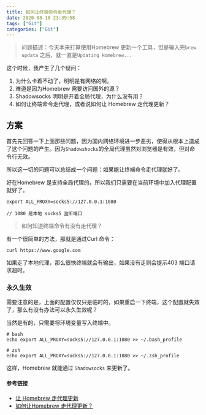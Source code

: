 ```yaml
---
title: 如何让终端命令走代理？
date: 2020-08-18 23:39:58
tags: ["Git"]
categories: ["Git"]
---
```


> 问题描述：今天本来打算使用Homebrew 更新一个工具，但是输入完`brew updata` 之后，就一直是`Updating Homebrew...`

<!-- more -->

这个时候，我产生了几个疑问：
1. 为什么卡着不动了，明明是有网络的啊。
2. 难道是因为Homebrew 需要访问国外的源？
3. Shadowsocks 明明是开着全局代理，为什么没有用？
4. 如何让终端命令走代理，或者说如何让 Homebrew 走代理更新？

## 方案

首先先回答一下上面那些问题，因为国内网络环境进一步恶劣，使得从根本上造成了这个问题的产生。因为`Shadowshocks`的全局代理虽然对浏览器是有效，但对命令行无效。

所以这一切的问题可以总结成一个问题：如果能让终端命令走代理就好了。

好在Homebrew 是支持全局代理的，所以我们只需要在当前环境中加入代理配置就好了。

```
export ALL_PROXY=socks5://127.0.0.1:1080

// 1080 是本地 socks5 监听端口
```

> 如何知道终端命令有没有走代理？

有一个很简单的方法，那就是通过Curl 命令：
```
curl https://www.google.com
```
如果走了本地代理，那么很快终端就会有输出，如果没有走则会提示403 端口请求超时。

### 永久生效
需要注意的是，上面的配置仅仅只是临时的，如果重启一下终端，这个配置就失效了，那么有没有办法可以永久生效呢？

当然是有的，只需要将环境变量写入终端中。

```
# bash
echo export ALL_PROXY=socks5://127.0.0.1:1080 >> ~/.bash_profile

# zsh
echo export ALL_PROXY=socks5://127.0.0.1:1080 >> ~/.zsh_profile
```

这样，Homebrew 就能通过 `Shadowsocks` 来更新了。

#### 参考链接
* [让 Homebrew 走代理更新](https://www.logcg.com/archives/1617.html)
* [如何让Homebrew 走代理更新？](https://www.cnblogs.com/xjnotxj/p/7478614.html)

